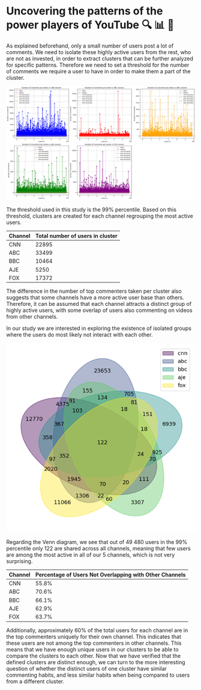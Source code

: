 # Uncovering the patterns of the  power players of YouTube 🔍 📊 🎥

As explained beforehand, only a small number of users post a lot of comments. We need to isolate these highly active users from the rest, who are not as invested, in order to extract clusters that can be further analyzed for specific patterns.
Therefore we need to set a threshold for the number of comments we require a user to have in order to make them a part of the cluster.


![output](/assets/img/thresold_.png)

The threshold used in this study is the 99% percentile. Based on this threshold, clusters are created for each channel regrouping the most active users. 


| Channel |           Total number of users in cluster              |
|---------|---------------------------------------------------------|
|   CNN   |                         22895                           |
|   ABC   |                         33499                           |
|   BBC   |                         10464                           |
|   AJE   |                          5250                           |
|   FOX   |                         17372                           |


The difference in the number of top commenters taken per cluster also suggests that some channels have a more active user base than others. Therefore, it can be assumed that each channel attracts a distinct group of highly active users, with some overlap of users also commenting on videos from other channels.

In our study we are interested in exploring the existence of isolated groups where the users do most likely not interact with each other. 


![output](/assets/img/venn.png)

Regarding the Venn diagram, we see that out of 49 480 users in the 99% percentile only 122 are shared across all channels, meaning that few users are among the most active in all of our 5 channels, which is not very surprising.



| Channel | Percentage of Users Not Overlapping with Other Channels |
|---------|---------------------------------------------------------|
|   CNN   |                         55.8%                           |
|   ABC   |                         70.6%                           |
|   BBC   |                         66.1%                           |
|   AJE   |                         62.9%                           |
|   FOX   |                         63.7%                           |



Additionally, approximately 60% of the total users for each channel are in the top commenters uniquely for their own channel. This indicates that these users are not among the top commenters in other channels. This means that we have enough unique users in our clusters to be able to compare the clusters to each other. 
Now that we have verified that the defined clusters are distinct enough, we can turn to the more interesting question of whether the distinct users of one cluster have similar commenting habits, and less similar habits when being compared to users from a different cluster.

